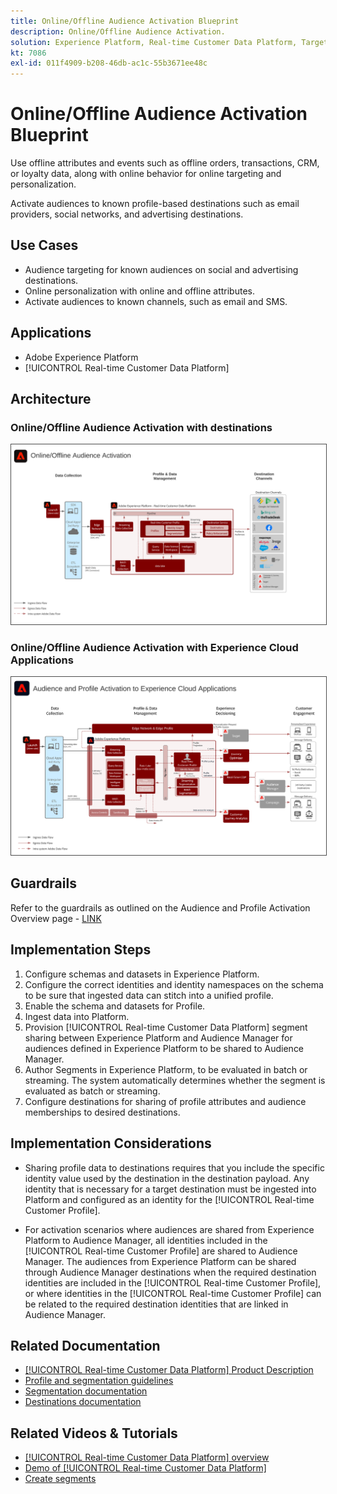 ```yaml
---
title: Online/Offline Audience Activation Blueprint
description: Online/Offline Audience Activation.
solution: Experience Platform, Real-time Customer Data Platform, Target, Audience Manager, Analytics, Experience Cloud Services, Data Collection
kt: 7086
exl-id: 011f4909-b208-46db-ac1c-55b3671ee48c
---
```

# Online/Offline Audience Activation Blueprint

Use offline attributes and events such as offline orders, transactions, CRM, or loyalty data, along with online behavior for online targeting and personalization.

Activate audiences to known profile-based destinations such as email providers, social networks, and advertising destinations. 

## Use Cases

* Audience targeting for known audiences on social and advertising destinations.
* Online personalization with online and offline attributes.
* Activate audiences to known channels, such as email and SMS.

## Applications

* Adobe Experience Platform
* [!UICONTROL Real-time Customer Data Platform]

## Architecture

### Online/Offline Audience Activation with destinations

<img src="assets/online_offline_activation.svg" alt="Reference architecture for the Online/Offline Audience Activation Blueprint" style="border:1px solid #4a4a4a" />
<br>

### Online/Offline Audience Activation with Experience Cloud Applications

<img src="assets/activation+apps.svg" alt="Reference architecture for the Online/Offline Audience Activation Blueprint with Experience Cloud Applications" style="border:1px solid #4a4a4a" />

## Guardrails

Refer to the guardrails as outlined on the Audience and Profile Activation Overview page - [LINK](overview.md)  

## Implementation Steps

1. Configure schemas and datasets in Experience Platform.
1. Configure the correct identities and identity namespaces on the schema to be sure that ingested data can stitch into a unified profile.
1. Enable the schema and datasets for Profile. 
1. Ingest data into Platform.
1. Provision [!UICONTROL Real-time Customer Data Platform] segment sharing between Experience Platform and Audience Manager for audiences defined in Experience Platform to be shared to Audience Manager.
1. Author Segments in Experience Platform, to be evaluated in batch or streaming. The system automatically determines whether the segment is evaluated as batch or streaming.
1. Configure destinations for sharing of profile attributes and audience memberships to desired destinations.

## Implementation Considerations

* Sharing profile data to destinations requires that you include the specific identity value used by the destination in the destination payload. Any identity that is necessary for a target destination must be ingested into Platform and configured as an identity for the [!UICONTROL Real-time Customer Profile].

* For activation scenarios where audiences are shared from Experience Platform to Audience Manager, all identities included in the [!UICONTROL Real-time Customer Profile] are shared to Audience Manager. The audiences from Experience Platform can be shared through Audience Manager destinations when the required destination identities are included in the [!UICONTROL Real-time Customer Profile], or where identities in the [!UICONTROL Real-time Customer Profile] can be related to the required destination identities that are linked in Audience Manager.

## Related Documentation

* [[!UICONTROL Real-time Customer Data Platform] Product Description](https://helpx.adobe.com/legal/product-descriptions/real-time-customer-data-platform.html)
* [Profile and segmentation guidelines](https://experienceleague.adobe.com/docs/experience-platform/profile/guardrails.html?lang=en)
* [Segmentation documentation](https://experienceleague.adobe.com/docs/experience-platform/segmentation/api/streaming-segmentation.html)
* [Destinations documentation](https://experienceleague.adobe.com/docs/experience-platform/destinations/catalog/overview.html)

## Related Videos & Tutorials

* [[!UICONTROL Real-time Customer Data Platform] overview](https://experienceleague.adobe.com/docs/platform-learn/tutorials/application-services/rtcdp/understanding-the-real-time-customer-data-platform.html)
* [Demo of [!UICONTROL Real-time Customer Data Platform]](https://experienceleague.adobe.com/docs/platform-learn/tutorials/application-services/rtcdp/demo.html)
* [Create segments](https://experienceleague.adobe.com/docs/platform-learn/tutorials/segments/create-segments.html)

